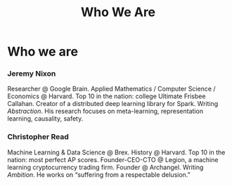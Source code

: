 ﻿---
layout: page
title: Who We Are
landing-title: 'Who We Are'
nav-menu: true
show_tile: true
---

# Who we are

### Jeremy Nixon
Researcher @ Google Brain. Applied Mathematics / Computer Science / Economics @ Harvard. Top 10 in the nation: college Ultimate Frisbee Callahan. Creator of a distributed deep learning library for Spark. Writing *Abstraction*. His research focuses on meta-learning, representation learning, causality, safety.
  
### Christopher Read
Machine Learning & Data Science @ Brex. History @ Harvard. Top 10 in the nation: most perfect AP scores. Founder-CEO-CTO @ Legion, a machine learning cryptocurrency trading firm. Founder @ Archangel. Writing *Ambition*. He works on “suffering from a respectable delusion.”
